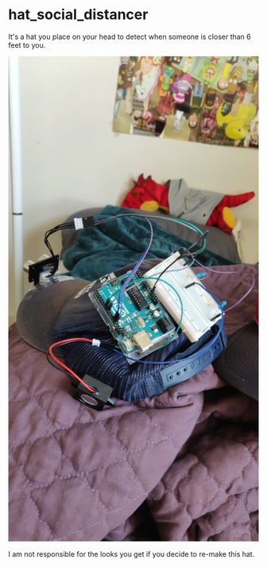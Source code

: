 # hat_social_distancer

It's a hat you place on your head to detect when someone is closer than 6 feet to you.

<img src="social_distance_hat.jpg" alt="hat.jpg"/>


I am not responsible for the looks you get if you decide to re-make this hat.

